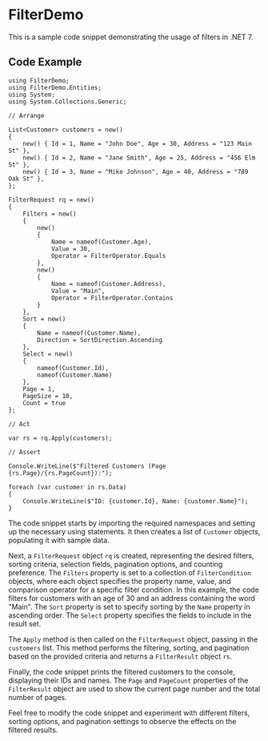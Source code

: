 FilterDemo
==========

This is a sample code snippet demonstrating the usage of filters in .NET 7.

Code Example
------------

    
    using FilterDemo;
    using FilterDemo.Entities;
    using System;
    using System.Collections.Generic;
    
    // Arrange
    
    List<Customer> customers = new()
    {
        new() { Id = 1, Name = "John Doe", Age = 30, Address = "123 Main St" },
        new() { Id = 2, Name = "Jane Smith", Age = 25, Address = "456 Elm St" },
        new() { Id = 3, Name = "Mike Johnson", Age = 40, Address = "789 Oak St" },
    };
    
    FilterRequest rq = new()
    {
        Filters = new()
        {
            new()
            {
                Name = nameof(Customer.Age),
                Value = 30,
                Operator = FilterOperator.Equals
            },
            new()
            {
                Name = nameof(Customer.Address),
                Value = "Main",
                Operator = FilterOperator.Contains
            }
        },
        Sort = new()
        {
            Name = nameof(Customer.Name),
            Direction = SortDirection.Ascending
        },
        Select = new()
        {
            nameof(Customer.Id),
            nameof(Customer.Name)
        },
        Page = 1,
        PageSize = 10,
        Count = true
    };
    
    // Act
    
    var rs = rq.Apply(customers);
    
    // Assert
    
    Console.WriteLine($"Filtered Customers (Page {rs.Page}/{rs.PageCount}):");
    
    foreach (var customer in rs.Data)
    {
        Console.WriteLine($"ID: {customer.Id}, Name: {customer.Name}");
    }
      

The code snippet starts by importing the required namespaces and setting up the necessary using statements. It then creates a list of `Customer` objects, populating it with sample data.

Next, a `FilterRequest` object `rq` is created, representing the desired filters, sorting criteria, selection fields, pagination options, and counting preference. The `Filters` property is set to a collection of `FilterCondition` objects, where each object specifies the property name, value, and comparison operator for a specific filter condition. In this example, the code filters for customers with an age of 30 and an address containing the word "Main". The `Sort` property is set to specify sorting by the `Name` property in ascending order. The `Select` property specifies the fields to include in the result set.

The `Apply` method is then called on the `FilterRequest` object, passing in the `customers` list. This method performs the filtering, sorting, and pagination based on the provided criteria and returns a `FilterResult` object `rs`.

Finally, the code snippet prints the filtered customers to the console, displaying their IDs and names. The `Page` and `PageCount` properties of the `FilterResult` object are used to show the current page number and the total number of pages.

Feel free to modify the code snippet and experiment with different filters, sorting options, and pagination settings to observe the effects on the filtered results.